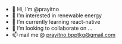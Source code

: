 - 👋 Hi, I’m @prayitno
- 👀 I’m interested in renewable energy
- 🌱 I’m currently learning react-native
- 💞️ I’m looking to collaborate on ...
- 📫 mail me @ prayitno.bpptkg@gmail.com

<!---
prayit/prayit is a ✨ special ✨ repository because its `README.md` (this file) appears on your GitHub profile.
You can click the Preview link to take a look at your changes.
--->
